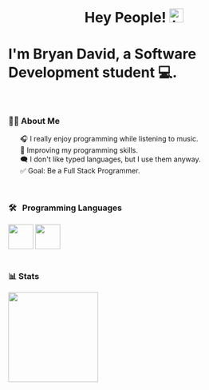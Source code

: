 <h1 align="center">Hey People! <img src="https://user-images.githubusercontent.com/1303154/88677602-1635ba80-d120-11ea-84d8-d263ba5fc3c0.gif" width="28px" alt="hi"></h1>

<h1 align="left">I'm Bryan David, a Software Development student 💻.</h1>

<br>

<div align="left">
  <h3>👨‍💻 About Me</h3>
  <ul style="list-style: none;">
    <li>🎧 I really enjoy programming while listening to music.</li>
    <li>💪 Improving my programming skills.</li>
    <li>🗨️ I don't like typed languages, but I use them anyway.</li>
    <li>✅ Goal: Be a Full Stack Programmer.</li>
  </ul>
</div>
<br>

<div align="leftr">
  <h3>🛠 &nbsp; Programming Languages</h3>
  <img src='https://github.com/MarikIshtar007/MarikIshtar007/blob/master/images/cpp.svg' width='50'/>
  <img src='https://github.com/MarikIshtar007/MarikIshtar007/blob/master/images/python2.png' height='50'/>
</div>

<br>

<div align="left">
  <h3>📊 Stats</h3>
  <img src="https://github-readme-stats.vercel.app/api?username=BDbandzzz&show_icons=true&theme=tokyonight" height="180" />
</div>
